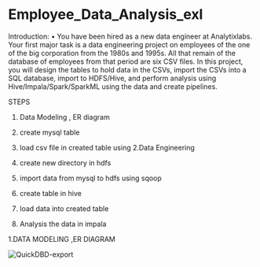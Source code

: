 # Employee_Data_Analysis_exl

Introduction:
• You have been hired as a new data engineer at Analytixlabs. Your first major task is a data engineering project on employees of the one of the big corporation from the 1980s and 1995s. All that remain of the database of employees from that period are six CSV files. In this project, you will design the tables to hold data in the CSVs, import the CSVs into a SQL database, import to HDFS/Hive, and perform analysis using Hive/Impala/Spark/SparkML using the data and create pipelines.

STEPS
1. Data Modeling , ER diagram 
  1. create mysql table 
  2. load csv file in created table using 
2.Data Engineering 
  1. create new directory in hdfs 
  2. import data from mysql to hdfs using sqoop 
  3. create table in hive 
  4. load data into created table 
  
3. Analysis the data in  impala 


1.DATA MODELING ,ER DIAGRAM

  
  
 ![QuickDBD-export](https://user-images.githubusercontent.com/42148352/169115852-4ca08c6a-39c6-4463-8647-bba349c21958.png)

